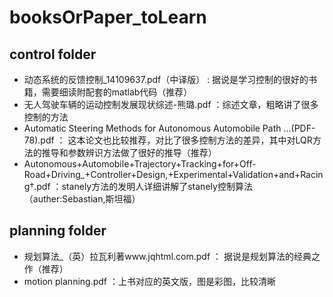 # booksOrPaper_toLearn
## control folder
* 动态系统的反馈控制_14109637.pdf（中译版） : 据说是学习控制的很好的书籍，需要细读附配套的matlab代码（推荐）
* 无人驾驶车辆的运动控制发展现状综述-熊璐.pdf ：综述文章，粗略讲了很多控制的方法
* Automatic Steering Methods for Autonomous Automobile Path ...(PDF-78).pdf ： 这本论文也比较推荐，对比了很多控制方法的差异，其中对LQR方法的推导和参数辨识方法做了很好的推导（推荐）
* Autonomous+Automobile+Trajectory+Tracking+for+Off-Road+Driving_+Controller+Design,+Experimental+Validation+and+Racing†.pdf ：stanely方法的发明人详细讲解了stanely控制算法（auther:Sebastian,斯坦福）

## planning folder
* 规划算法_（英）拉瓦利著www.jqhtml.com.pdf ： 据说是规划算法的经典之作（推荐）
* motion planning.pdf ：上书对应的英文版，图是彩图，比较清晰
